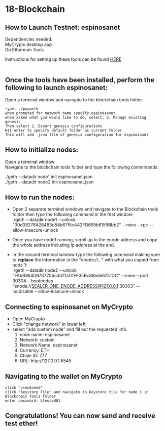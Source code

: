 # 18-Blockchain
## How to Launch Testnet: espinosanet
Dependencies needed: <br>
    MyCrypto desktop app <br>
    Go Ethereum Tools
   
   Instructions for setting up these tools can be found <a href="https://github.com/nenitaE/18-Blockchain/blob/main/Instructions/blockchain-install-guide.md">HERE</a>
    <br><br/>

## Once the tools have been installed, perform the following to launch espinosanet:<br>

Open a terminal window and navigate to the blockchain tools folder.<br>
    

    type: ./puppeth
    when prompted for network name specify espinosanet
    when asked what you would like to do, select: 2. Manage existing genesis
    Then select 2. Export genesis configurations
    Hit enter to specify default folder as current folder
    This will add .json file of genesis configuration for espinosanet
    
## How to initialize nodes:
Open a terminal window<br>
Navigate to the blockchain tools folder and type the following commmands:
<br>

./geth --datadir node1 init espinosanet.json<br>
./geth --datadir node2 init espinosanet.json<br>

## How to run the nodes:
* Open 2 separate terminal windows and navigate to the Blockchain tools folder then type the following command in the first window:<br>
./geth --datadir node1 --unlock "00d38278A28483c84b67f5c442FD695b6159Bbb2" --mine --rpc --allow-insecure-unlock<br>
* Once you have node1 running, scroll up to the enode address and copy the whole address including ip address at the end.

* In the second terminal window type the following command making sure to **replace** the information in the "enode://..." with what you copied from node 1:<br>
./geth --datadir node2 --unlock "FAbB864D9737705cd021aD1EF3cBc88edb6751DC" --mine --port 30304 --bootnodes "enode://SEALER_ONE_ENODE_ADDRESS@127.0.0.1:30303" --ipcdisable --allow-insecure-unlock

## Connecting to espinosanet on MyCrypto
* Open MyCrypto<br>
* Click "change network" in lower left<br>
* select "add custom node" and fill out the requested info:
     <ol>
     <li>node name: espinosanet
     <li>Network: custom
     <li>Network Name: espinosanet
     <li>Currency: ETH
     <li>Chain ID: 777
     <li>URL: http://127.0.0.1:8545<ol/>

## Navigating to the wallet on MyCrypto
    
    click "view&send"
    click "keystore File" and navigate to keystore file for node 1 in Blockchain Tools folder
    enter password: blessed01
## **Congratulations!** You can now send and receive test ether!